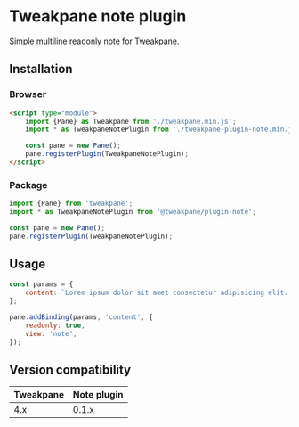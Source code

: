 # Tweakpane note plugin

Simple multiline readonly note for [Tweakpane][tweakpane].

## Installation

### Browser

```html
<script type="module">
	import {Pane} as Tweakpane from './tweakpane.min.js';
	import * as TweakpaneNotePlugin from './tweakpane-plugin-note.min.js';

	const pane = new Pane();
	pane.registerPlugin(TweakpaneNotePlugin);
</script>
```

### Package

```js
import {Pane} from 'tweakpane';
import * as TweakpaneNotePlugin from '@tweakpane/plugin-note';

const pane = new Pane();
pane.registerPlugin(TweakpaneNotePlugin);
```

## Usage

```js
const params = {
	content: `Lorem ipsum dolor sit amet consectetur adipisicing elit. Minima, ipsam sequi iste amet labore unde omnis provident sed eligendi beatae nesciunt tempora officia totam pariatur, saepe voluptates deserunt illo! Doloremque?`,
};

pane.addBinding(params, 'content', {
	readonly: true,
	view: 'note',
});
```

## Version compatibility

| Tweakpane | Note plugin |
| --------- | ----------- |
| 4.x       | 0.1.x       |

[tweakpane]: https://github.com/cocopon/tweakpane/
